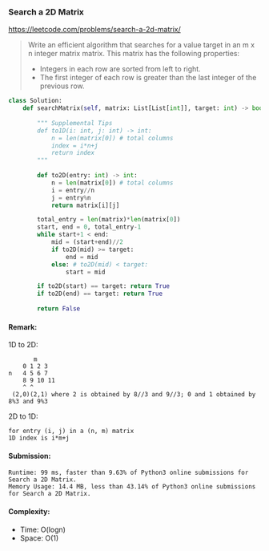 ### Search a 2D Matrix
https://leetcode.com/problems/search-a-2d-matrix/
>Write an efficient algorithm that searches for a value target in an m x n integer matrix matrix. This matrix has the following properties:
>
>- Integers in each row are sorted from left to right.
>- The first integer of each row is greater than the last integer of the previous row.

```python
class Solution:
    def searchMatrix(self, matrix: List[List[int]], target: int) -> bool:
        
        """ Supplemental Tips
        def to1D(i: int, j: int) -> int:
            n = len(matrix[0]) # total columns
            index = i*n+j
            return index
        """
        
        def to2D(entry: int) -> int:
            n = len(matrix[0]) # total columns
            i = entry//n
            j = entry%n
            return matrix[i][j]

        total_entry = len(matrix)*len(matrix[0])
        start, end = 0, total_entry-1
        while start+1 < end:
            mid = (start+end)//2
            if to2D(mid) >= target:
                end = mid
            else: # to2D(mid) < target:
                start = mid

        if to2D(start) == target: return True
        if to2D(end) == target: return True
        
        return False
```
#### Remark:
1D to 2D:
```
       m
    0 1 2 3
n   4 5 6 7 
    8 9 10 11 
    ^ ^
 (2,0)(2,1) where 2 is obtained by 8//3 and 9//3; 0 and 1 obtained by 8%3 and 9%3
```
2D to 1D:
```
for entry (i, j) in a (n, m) matrix
1D index is i*m+j
```
#### Submission:
```
Runtime: 99 ms, faster than 9.63% of Python3 online submissions for Search a 2D Matrix.
Memory Usage: 14.4 MB, less than 43.14% of Python3 online submissions for Search a 2D Matrix.
```
#### Complexity:
- Time: O(logn)
- Space: O(1)
